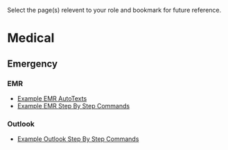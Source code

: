 Select the page(s) relevent to your role and bookmark for future reference.

# Medical

## Emergency

### EMR

* [Example EMR AutoTexts](medical-emergency-autotext-cerner-emr.md)
* [Example EMR Step By Step Commands]()

### Outlook

* [Example Outlook Step By Step Commands](health-care-staff/outlook/step-by-step-commands.md)
